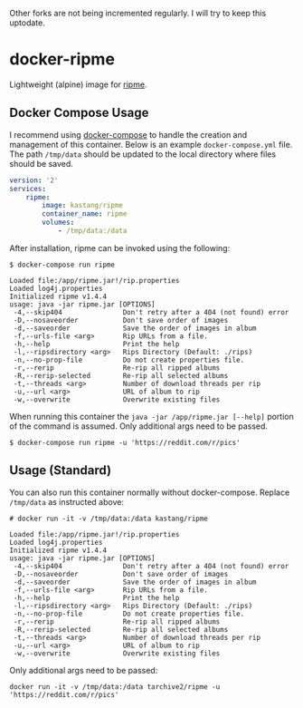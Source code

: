 Other forks are not being incremented regularly. I will try to keep this uptodate.

# docker-ripme

Lightweight (alpine) image for [ripme](https://github.com/4pr0n/ripme).

## Docker Compose Usage

I recommend using [docker-compose](https://docs.docker.com/compose/) to handle the creation and management of this container. Below is an example `docker-compose.yml` file. The path `/tmp/data` should be updated to the local directory where files should be saved.

```yml
version: '2'
services:
    ripme:
        image: kastang/ripme
        container_name: ripme
        volumes:
            - /tmp/data:/data
```

After installation, ripme can be invoked using the following:

```
$ docker-compose run ripme

Loaded file:/app/ripme.jar!/rip.properties
Loaded log4j.properties
Initialized ripme v1.4.4
usage: java -jar ripme.jar [OPTIONS]
 -4,--skip404               Don't retry after a 404 (not found) error
 -D,--nosaveorder           Don't save order of images
 -d,--saveorder             Save the order of images in album
 -f,--urls-file <arg>       Rip URLs from a file.
 -h,--help                  Print the help
 -l,--ripsdirectory <arg>   Rips Directory (Default: ./rips)
 -n,--no-prop-file          Do not create properties file.
 -r,--rerip                 Re-rip all ripped albums
 -R,--rerip-selected        Re-rip all selected albums
 -t,--threads <arg>         Number of download threads per rip
 -u,--url <arg>             URL of album to rip
 -w,--overwrite             Overwrite existing files
```

When running this container the `java -jar /app/ripme.jar [--help]` portion of the command is assumed. Only additional args need to be passed. 

```
$ docker-compose run ripme -u 'https://reddit.com/r/pics'
```

## Usage (Standard)

You can also run this container normally without docker-compose. Replace `/tmp/data` as instructed above:

```
# docker run -it -v /tmp/data:/data kastang/ripme

Loaded file:/app/ripme.jar!/rip.properties
Loaded log4j.properties
Initialized ripme v1.4.4
usage: java -jar ripme.jar [OPTIONS]
 -4,--skip404               Don't retry after a 404 (not found) error
 -D,--nosaveorder           Don't save order of images
 -d,--saveorder             Save the order of images in album
 -f,--urls-file <arg>       Rip URLs from a file.
 -h,--help                  Print the help
 -l,--ripsdirectory <arg>   Rips Directory (Default: ./rips)
 -n,--no-prop-file          Do not create properties file.
 -r,--rerip                 Re-rip all ripped albums
 -R,--rerip-selected        Re-rip all selected albums
 -t,--threads <arg>         Number of download threads per rip
 -u,--url <arg>             URL of album to rip
 -w,--overwrite             Overwrite existing files

```

Only additional args need to be passed:

```
docker run -it -v /tmp/data:/data tarchive2/ripme -u 'https://reddit.com/r/pics'
```
